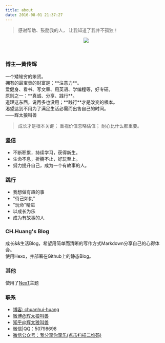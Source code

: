 ```yaml
---
title: about
date: 2016-08-01 21:37:27
---
```

<blockquote class="blockquote-center">感谢帮助、鼓励我的人，
让我知道了我并不孤独！</blockquote>
<center><img src="http://ww4.sinaimg.cn/mw690/006dZ1Zagw1f6c2nfbf4mj30m80ehair.jpg" align="center"></p><br></center>
<h3 id="关于-CH-Huang"><a href="#关于-CH-Huang" class="headerlink" title="关于 CH.Huang"></a>博主—黄传辉</h3><p>一个矮矬穷的笨货。<br>拥有的最宝贵的财富是：**注意力**。<br>爱健身、看书、写文章、用英语、学编程等，好专研。<br>原则之一：**真诚、分享、践行**。
<br>道理这东西，说再多也没用；**践行**才是改变的根本。<br>渴望达到不用为了满足生活必需而出售自己的时间。<br>——辉太狼叫兽</p>
<blockquote class="blockquote-center"><p>成长才是根本关键；
重视价值忽略估值；
耐心比什么都重要。</p></blockquote>

<h3 id="坚信"><a href="#坚信" class="headerlink" title="坚信"></a>坚信</h3><ul>
<li>不断积累，持续学习，获得新生。</li><li>生命不息，折腾不止，好玩至上。</li><li>努力提升自己，成为一个有故事的人。</li>

</ul>
<h3 id="践行"><a href="#践行" class="headerlink" title="践行"></a>践行</h3><ul>
<li>我想做有趣的事</li><li>"待己如仇"</li><li>"玩命"精进</li><li>以成长为乐</li><li>成为有故事的人</li>
</ul>
<h3 id="CH-Huang's-Blog"><a href="#CH-Huang's Blog" class="headerlink" title="CH.Huang's Blog"></a>CH.Huang's Blog</h3><p>成长&amp;&amp;生活Blog，希望用简单而清晰的写作方式Markdown分享自己的心得体会。<br>使用Hexo，并部署在Github上的静态Blog。</p>
<h3 id="其他"><a href="#其他" class="headerlink" title="其他"></a>其他</h3><p>使用了<a href="https://github.com/iissnan/hexo-theme-next" target="_blank" rel="external">NexT</a>主题<br> </p>
<h3 id="联系"><a href="#联系" class="headerlink" title="联系"></a>联系</h3><ul>
<li><a href="https://hchuanhui.github.io/" target="_blank" rel="external">博客: chuanhui-huang</a>
</li>
<li><a href="http://weibo.com/5703435004" target="_blank" rel="external">微博@辉太狼叫兽</a>
</li>
<li><a href="https://www.zhihu.com/people/hui-tai-lang-jiao-shou" target="_blank" rel="external">知乎@辉太狼叫兽</a>
</li>
<li>微信|QQ：50798698</li>
<li><a href="http://ww2.sinaimg.cn/mw1024/006dZ1Zagw1f6bxgqpezyj30rs0rs78v.jpg" target="_blank" rel="external">微信公众号：我分享你享乐(点击扫描二维码)</a></li>
</ul>

